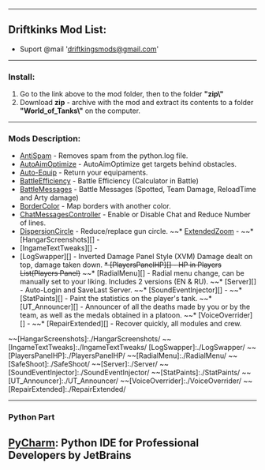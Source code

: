 ﻿---------------------------------------------
**Driftkinks Mod List:**
---------------------------------------------
 - Suport @mail 'driftkingsmods@gmail.com'
 --------------------------------------------
### Install:
1. Go to the link above to the mod folder, then to the folder **"zip\\"**
2. Download **zip** - archive with the mod and extract its contents to a folder **"World_of_Tanks\\"** on the computer.
 --------------------------------------------

### Mods Description:
* [AntiSpam][] - Removes spam from the python.log file.
* [AutoAimOptimize][] - AutoAimOptimize get targets behind obstacles.
* [Auto-Equip][] - Return your equipaments.
* [BattleEfficiency][] - Battle Efficiency (Calculator in Battle)
* [BattleMessages][] - Battle Messages (Spotted, Team Damage, ReloadTime and Arty damage)
* [BorderColor][] - Map borders with another color.
* [ChatMessagesController][] - Enable or Disable Chat and Reduce Number of lines.
* [DispersionCircle][] - Reduce/replace gun circle.
~~* [ExtendedZoom][] -
~~* [HangarScreenshots][] -
* [IngameTextTweaks][] - 
* [LogSwapper][] - Inverted Damage Panel Style (XVM) Damage dealt on top, damage taken down.
~~* [PlayersPanelHP][] - HP in Players List(Players Panel)~~
~~* [RadialMenu][] - Radial menu change, can be manually set to your liking. Includes 2 versions (EN & RU).
~~* [Server][] - Auto-Login and SaveLast Server.
~~* [SoundEventInjector][] -
~~* [StatPaints][] - Paint the statistics on the player's tank.
~~* [UT_Announcer][] - Announcer of all the deaths made by you or by the team, as well as the medals obtained in a platoon.
~~* [VoiceOverrider][] -
~~* [RepairExtended][] - Recover quickly, all modules and crew.

[AntiSpam]:./AntiSpam/
[AutoAimOptimize]:./AutoAimOptimize/
[Auto-Equip]:./Auto-Equip/
[BattleEfficiency]: ./BattleEfficiency/
[BattleMessages]: ./BattleMessages/
[BorderColor]:./BorderColor/
[ChatMessagesController]:./ChatMessages/
[DispersionCircle]:./DispersionCircle/
[ExtendedZoom]:./ExtendedZoom/
~~[HangarScreenshots]:./HangarScreenshots/
~~[IngameTextTweaks]:./IngameTextTweaks/
[LogSwapper]:./LogSwapper/
~~[PlayersPanelHP]:./PlayersPanelHP/
~~[RadialMenu]:./RadialMenu/
~~[SafeShoot]:./SafeShoot/
~~[Server]:./Server/
~~[SoundEventInjector]:./SoundEventInjector/
~~[StatPaints]:./StatPaints/
~~[UT_Announcer]:./UT_Announcer/
~~[VoiceOverrider]:./VoiceOverrider/
~~[RepairExtended]:./RepairExtended/

--------------------------------------------
### Python Part
[PyCharm](https://www.jetbrains.com/pycharm/): Python IDE for Professional Developers by JetBrains 
--------------------------------------------